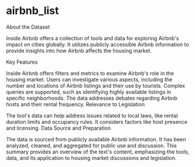 # airbnb_list
About the Dataset

Inside Airbnb offers a collection of tools and data for exploring Airbnb's impact on cities globally. It utilizes publicly accessible Airbnb information to provide insights into how Airbnb affects the housing market.

Key Features

Inside Airbnb offers filters and metrics to examine Airbnb's role in the housing market.
Users can investigate various aspects, including the number and locations of Airbnb listings and their use by tourists.
Complex queries are supported, such as identifying highly available listings in specific neighborhoods.
The data addresses debates regarding Airbnb hosts and their rental frequency.
Relevance to Legislation

The tool's data can help address issues related to local laws, like rental duration limits and occupancy rules.
It considers factors like host presence and licensing.
Data Source and Preparation

The data is sourced from publicly available Airbnb information.
It has been analyzed, cleaned, and aggregated for public use and discussion.
This summary provides an overview of the text's content, emphasizing the tools, data, and its application to housing market discussions and legislation.
